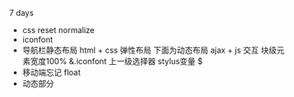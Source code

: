 7 days
- css reset
    normalize
- iconfont
- 导航栏静态布局 html + css
    弹性布局
    下面为动态布局 ajax + js 交互
    块级元素宽度100%
    &.iconfont 上一级选择器
    stylus变量 $
- 移动端忘记 float
- 动态部分
    